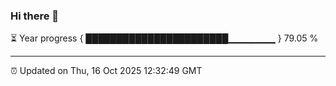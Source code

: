 ### Hi there 👋

⏳ Year progress { ███████████████████████▁▁▁▁▁▁▁ } 79.05 %

---

⏰ Updated on Thu, 16 Oct 2025 12:32:49 GMT
